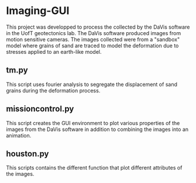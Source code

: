 # Imaging-GUI

This project was developped to process the collected by the DaVis software in the UofT geotectonics lab. The DaVis software produced images from motion sensitive cameras. The images collected were from a "sandbox" model where grains of sand are traced to model the deformation due to stresses applied to an earth-like model.

## tm.py

This script uses fourier analysis to segregate the displacement of sand grains during the deformation process.

## missioncontrol.py

This script creates the GUI environment to plot various properties of the images from the DaVis software in addition to combining the images into an animation.

## houston.py

This scripts contains the different function that plot different attributes of the images.
